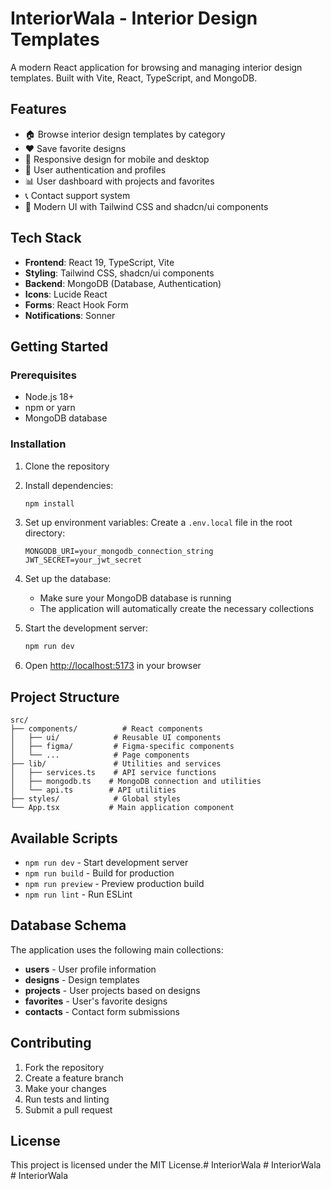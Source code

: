 # InteriorWala - Interior Design Templates

A modern React application for browsing and managing interior design templates. Built with Vite, React, TypeScript, and MongoDB.

## Features

- 🏠 Browse interior design templates by category
- ❤️ Save favorite designs
- 📱 Responsive design for mobile and desktop
- 🔐 User authentication and profiles
- 📊 User dashboard with projects and favorites
- 📞 Contact support system
- 🎨 Modern UI with Tailwind CSS and shadcn/ui components

## Tech Stack

- **Frontend**: React 19, TypeScript, Vite
- **Styling**: Tailwind CSS, shadcn/ui components
- **Backend**: MongoDB (Database, Authentication)
- **Icons**: Lucide React
- **Forms**: React Hook Form
- **Notifications**: Sonner

## Getting Started

### Prerequisites

- Node.js 18+ 
- npm or yarn
- MongoDB database

### Installation

1. Clone the repository
2. Install dependencies:
   ```bash
   npm install
   ```

3. Set up environment variables:
   Create a `.env.local` file in the root directory:
   ```
   MONGODB_URI=your_mongodb_connection_string
   JWT_SECRET=your_jwt_secret
   ```

4. Set up the database:
   - Make sure your MongoDB database is running
   - The application will automatically create the necessary collections

5. Start the development server:
   ```bash
   npm run dev
   ```

6. Open [http://localhost:5173](http://localhost:5173) in your browser

## Project Structure

```
src/
├── components/          # React components
│   ├── ui/            # Reusable UI components
│   ├── figma/         # Figma-specific components
│   └── ...            # Page components
├── lib/               # Utilities and services
│   ├── services.ts    # API service functions
│   ├── mongodb.ts    # MongoDB connection and utilities
│   └── api.ts        # API utilities
├── styles/            # Global styles
└── App.tsx           # Main application component
```

## Available Scripts

- `npm run dev` - Start development server
- `npm run build` - Build for production
- `npm run preview` - Preview production build
- `npm run lint` - Run ESLint

## Database Schema

The application uses the following main collections:

- **users** - User profile information
- **designs** - Design templates
- **projects** - User projects based on designs
- **favorites** - User's favorite designs
- **contacts** - Contact form submissions

## Contributing

1. Fork the repository
2. Create a feature branch
3. Make your changes
4. Run tests and linting
5. Submit a pull request

## License

This project is licensed under the MIT License.#   I n t e r i o r W a l a  
 #   I n t e r i o r W a l a  
 #   I n t e r i o r W a l a  
 